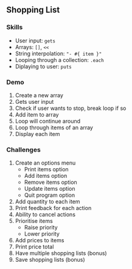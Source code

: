 ## Shopping List

### Skills

- User input: `gets`
- Arrays: `[]`, `<<`
- String interpolation: `"- #{ item }"`
- Looping through a collection: `.each`
- Diplaying to user: `puts`

### Demo

1. Create a new array
2. Gets user input
3. Check if user wants to stop, break loop if so
4. Add item to array
5. Loop will continue around
6. Loop through items of an array
7. Display each item

### Challenges
1. Create an options menu
    * Print items option
    * Add items option
    * Remove items option
    * Update items option
    * Quit program option
2. Add quantity to each item
4. Print feedback for each action
5. Ability to cancel actions
7. Prioritise items
    * Raise priority
    * Lower priority
8. Add prices to items
9. Print price total
10. Have multiple shopping lists (bonus)
11. Save shopping lists (bonus)
